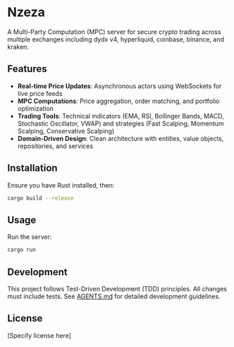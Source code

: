 # Nzeza

A Multi-Party Computation (MPC) server for secure crypto trading across multiple exchanges including dydx v4, hyperliquid, coinbase, binance, and kraken.

## Features

- **Real-time Price Updates**: Asynchronous actors using WebSockets for live price feeds
- **MPC Computations**: Price aggregation, order matching, and portfolio optimization
- **Trading Tools**: Technical indicators (EMA, RSI, Bollinger Bands, MACD, Stochastic Oscillator, VWAP) and strategies (Fast Scalping, Momentum Scalping, Conservative Scalping)
- **Domain-Driven Design**: Clean architecture with entities, value objects, repositories, and services

## Installation

Ensure you have Rust installed, then:

```bash
cargo build --release
```

## Usage

Run the server:

```bash
cargo run
```

## Development

This project follows Test-Driven Development (TDD) principles. All changes must include tests. See [AGENTS.md](AGENTS.md) for detailed development guidelines.

## License

[Specify license here]